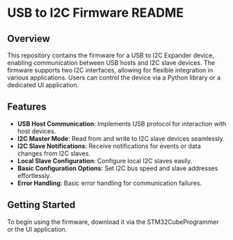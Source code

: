 # USB to I2C Firmware README

## Overview
This repository contains the firmware for a USB to I2C Expander device, enabling communication between USB hosts and I2C slave devices. The firmware supports two I2C interfaces, allowing for flexible integration in various applications. Users can control the device via a Python library or a dedicated UI application.

## Features
- **USB Host Communication**: Implements USB protocol for interaction with host devices.
- **I2C Master Mode**: Read from and write to I2C slave devices seamlessly.
- **I2C Slave Notifications**: Receive notifications for events or data changes from I2C slaves.
- **Local Slave Configuration**: Configure local I2C slaves easily.
- **Basic Configuration Options**: Set I2C bus speed and slave addresses effortlessly.
- **Error Handling**: Basic error handling for communication failures.

## Getting Started
To begin using the firmware, download it via the STM32CubeProgrammer or the UI application.
